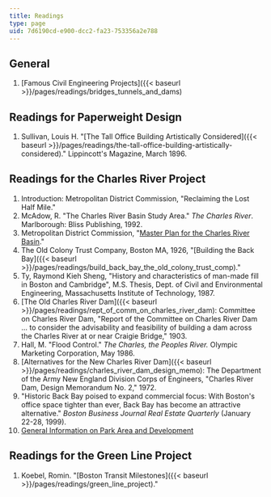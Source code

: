 ```yaml
---
title: Readings
type: page
uid: 7d6190cd-e900-dcc2-fa23-753356a2e788
---
```


General
-------

1.  [Famous Civil Engineering Projects]({{< baseurl >}}/pages/readings/bridges_tunnels_and_dams)

Readings for Paperweight Design
-------------------------------

1.  Sullivan, Louis H. "[The Tall Office Building Artistically Considered]({{< baseurl >}}/pages/readings/the-tall-office-building-artistically-considered)." Lippincott's Magazine, March 1896.

Readings for the Charles River Project
--------------------------------------

1.  Introduction: Metropolitan District Commission, "Reclaiming the Lost Half Mile."
2.  McAdow, R. "The Charles River Basin Study Area." _The Charles River_. Marlborough: Bliss Publishing, 1992.
3.  Metropolitan District Commission, "[Master Plan for the Charles River Basin](http://www.mass.gov/eea/agencies/dcr/conservation/planning-and-resource-protection/charles-river-basin-master-plan.html)."
4.  The Old Colony Trust Company, Boston MA, 1926, "[Building the Back Bay]({{< baseurl >}}/pages/readings/build_back_bay_the_old_colony_trust_comp)."
5.  Ty, Raymond Kieh Sheng, "History and characteristics of man-made fill in Boston and Cambridge", M.S. Thesis, Dept. of Civil and Environmental Engineering, Massachusetts Institute of Technology, 1987.
6.  [The Old Charles River Dam]({{< baseurl >}}/pages/readings/rept_of_comm_on_charles_river_dam): Committee on Charles River Dam, "Report of the Committee on Charles River Dam ... to consider the advisability and feasibility of building a dam across the Charles River at or near Craigie Bridge," 1903.
7.  Hall, M. "Flood Control." _The Charles, the Peoples River._ Olympic Marketing Corporation, May 1986.
8.  [Alternatives for the New Charles River Dam]({{< baseurl >}}/pages/readings/charles_river_dam_design_memo): The Department of the Army New England Division Corps of Engineers, "Charles River Dam, Design Memorandum No. 2," 1972.
9.  "Historic Back Bay poised to expand commercial focus: With Boston's office space tighter than ever, Back Bay has become an attractive alternative." _Boston Business Journal Real Estate Quarterly_ (January 22-28, 1999).
10.  [General Information on Park Area and Development](http://www.magnet.state.ma.us/mdc/planning.htm)

Readings for the Green Line Project
-----------------------------------

1.  Koebel, Romin. "[Boston Transit Milestones]({{< baseurl >}}/pages/readings/green_line_project)."